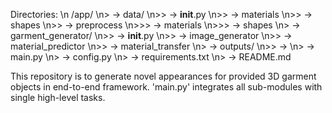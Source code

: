 Directories:
\n    /app/
\n>        -> data/
\n>>                -> __init__.py
\n>>                -> materials
\n>>                -> shapes
\n>>                -> preprocess
\n>>>                        -> materials
\n>>>                        -> shapes
\n>        -> garment_generator/
\n>>                -> __init__.py
\n>>                -> image_generator
\n>>                -> material_predictor
\n>>                -> material_transfer
\n>        -> outputs/
\n>>                ->
\n>        -> main.py
\n>        -> config.py
\n>        -> requirements.txt
\n>        -> README.md

This repository is to generate novel appearances for provided 3D garment objects in end-to-end framework.
'main.py' integrates all sub-modules with single high-level tasks. 